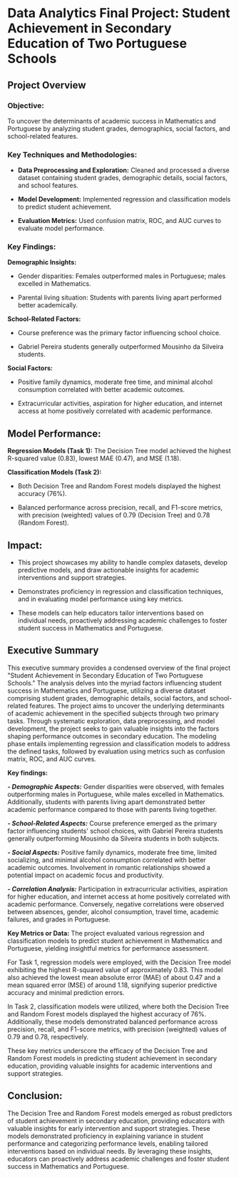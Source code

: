 # Data Analytics Final Project: Student Achievement in Secondary Education of Two Portuguese Schools 
## Project Overview
### Objective: 
To uncover the determinants of academic success in Mathematics and Portuguese by analyzing student grades, demographics, social factors, and school-related features.

### Key Techniques and Methodologies:
- **Data Preprocessing and Exploration:** Cleaned and processed a diverse dataset containing student grades, demographic details, social factors, and school features.

- **Model Development:** Implemented regression and classification models to predict student achievement.

- **Evaluation Metrics:** Used confusion matrix, ROC, and AUC curves to evaluate model performance.

### Key Findings:
**Demographic Insights:**

- Gender disparities: Females outperformed males in Portuguese; males excelled in Mathematics.

- Parental living situation: Students with parents living apart performed better academically.

**School-Related Factors:** 

- Course preference was the primary factor influencing school choice.

- Gabriel Pereira students generally outperformed Mousinho da Silveira students.

**Social Factors:**

- Positive family dynamics, moderate free time, and minimal alcohol consumption correlated with better academic outcomes.

- Extracurricular activities, aspiration for higher education, and internet access at home positively correlated with academic performance.

## Model Performance:
**Regression Models (Task 1):** The Decision Tree model achieved the highest R-squared value (0.83), lowest MAE (0.47), and MSE (1.18).

**Classification Models (Task 2):**

- Both Decision Tree and Random Forest models displayed the highest accuracy (76%).

- Balanced performance across precision, recall, and F1-score metrics, with precision (weighted) values of 0.79 (Decision Tree) and 0.78 (Random Forest).

## Impact:
- This project showcases my ability to handle complex datasets, develop predictive models, and draw actionable insights for academic interventions and support strategies.

- Demonstrates proficiency in regression and classification techniques, and in evaluating model performance using key metrics.

- These models can help educators tailor interventions based on individual needs, proactively addressing academic challenges to foster student success in Mathematics and Portuguese.

## Executive Summary
This executive summary provides a condensed overview of the final project "Student Achievement in Secondary Education of Two Portuguese Schools." The analysis delves into the myriad factors influencing student success in Mathematics and Portuguese, utilizing a diverse dataset comprising student grades, demographic details, social factors, and school-related features. The project aims to uncover the underlying determinants of academic achievement in the specified subjects through two primary tasks. Through systematic exploration, data preprocessing, and model development, the project seeks to gain valuable insights into the factors shaping performance outcomes in secondary education. The modeling phase entails implementing regression and classification models to address the defined tasks, followed by evaluation using metrics such as confusion matrix, ROC, and AUC curves.

**Key findings:** 

***-	Demographic Aspects:***  Gender disparities were observed, with females outperforming males in Portuguese, while males excelled in Mathematics. Additionally, students with parents living apart demonstrated better academic performance compared to those with parents living together.

***-	School-Related Aspects:*** Course preference emerged as the primary factor influencing students' school choices, with Gabriel Pereira students generally outperforming Mousinho da Silveira students in both subjects.

***-	Social Aspects:*** Positive family dynamics, moderate free time, limited socializing, and minimal alcohol consumption correlated with better academic outcomes. Involvement in romantic relationships showed a potential impact on academic focus and productivity.

***-	Correlation Analysis:*** Participation in extracurricular activities, aspiration for higher education, and internet access at home positively correlated with academic performance. Conversely, negative correlations were observed between absences, gender, alcohol consumption, travel time, academic failures, and grades in Portuguese.

**Key Metrics or Data:**
The project evaluated various regression and classification models to predict student achievement in Mathematics and Portuguese, yielding insightful metrics for performance assessment.

For Task 1, regression models were employed, with the Decision Tree model exhibiting the highest R-squared value of approximately 0.83. This model also achieved the lowest mean absolute error (MAE) of about 0.47 and a mean squared error (MSE) of around 1.18, signifying superior predictive accuracy and minimal prediction errors.

In Task 2, classification models were utilized, where both the Decision Tree and Random Forest models displayed the highest accuracy of 76%. Additionally, these models demonstrated balanced performance across precision, recall, and F1-score metrics, with precision (weighted) values of 0.79 and 0.78, respectively.

These key metrics underscore the efficacy of the Decision Tree and Random Forest models in predicting student achievement in secondary education, providing valuable insights for academic interventions and support strategies.

## Conclusion:
The Decision Tree and Random Forest models emerged as robust predictors of student achievement in secondary education, providing educators with valuable insights for early intervention and support strategies. These models demonstrated proficiency in explaining variance in student performance and categorizing performance levels, enabling tailored interventions based on individual needs. By leveraging these insights, educators can proactively address academic challenges and foster student success in Mathematics and Portuguese.
